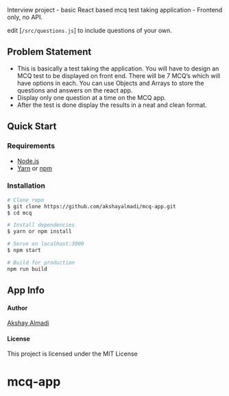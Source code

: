 Interview project - basic React based mcq test taking application - Frontend only, no API.

edit [`/src/questions.js`] to include questions of your own.

## Problem Statement
- This is basically a test taking the application. You will have to design an MCQ test to be displayed on front end. There will be 7 MCQ’s which will have options in each. You can use Objects and Arrays to store the questions and answers on the react app. 
- Display only one question at a time on the MCQ app.
- After the test is done display the results in a neat and clean format.

## Quick Start

### Requirements

- [Node.js](https://nodejs.org/en/)
- [Yarn](https://yarnpkg.com) or [npm](https://www.npmjs.com/)

### Installation
```sh
# Clone repo
$ git clone https://github.com/akshayalmadi/mcq-app.git
$ cd mcq

# Install dependencies
$ yarn or npm install

# Serve on localhost:3000
$ npm start

# Build for production
npm run build
```

## App Info

#### Author
[Akshay Almadi](https://github.com/akshayalmadi)

#### License
This project is licensed under the MIT License
# mcq-app
